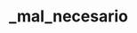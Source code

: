 ---
layout: poems
title: _mal_necesario
image: /assets/images/object-001.png
link:  /poemas/persistencias-del-algo/
---